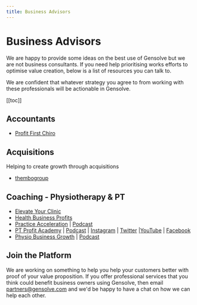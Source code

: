 ```yaml
---
title: Business Advisors
---
```


# Business Advisors

We are happy to provide some ideas on the best use of Gensolve but we are not business consultants. If you need help prioritising works efforts to optimise value creation, below is a list of resources you can talk to.

We are confident that whatever strategy you agree to from working with these professionals will be actionable in Gensolve.

[[toc]]

## Accountants

- [Profit First Chiro](https://www.profitfirstchiro.com/)

## Acquisitions

Helping to create growth through acquisitions

- [thembogroup](http://www.thembogroup.com/)

## Coaching - Physiotherapy & PT

- [Elevate Your Clinic](https://elevateyourclinic.com)
- [Health Business Profits](https://www.healthbusinessprofits.com/)
- [Practice Acceleration](https://practiceacceleration.com/) | [Podcast](https://practiceacceleration.com/podcast/)
- [PT Profit Academy](https://www.ptprofitacademy.com/) | [Podcast](https://www.paulgough.com/podcast/) | [Instagram](https://www.instagram.com/ThePaulGough/) | [Twitter](https://twitter.com/ThePaulGough) |[YouTube](https://www.youtube.com/channel/UCFRPdBgTAvHlMrZjBRdxFuQ) | [Facebook](https://www.facebook.com/ThePaulGough)
- [Physio Business Growth](https://www.physiobusinessgrowth.com/welcome) | [Podcast](https://podcast.physiobusinessgrowth.com/pbg-podcast)

## Join the Platform

We are working on something to help you help your customers better with proof of your value proposition. If you offer professional services that you think could benefit business owners using Gensolve, then email partners@gensolve.com and we'd be happy to have a chat on how we can help each other.
